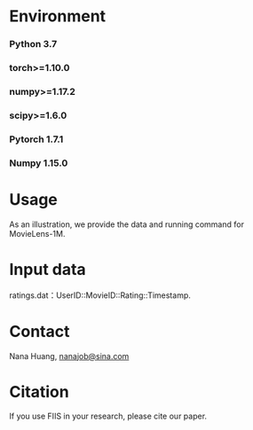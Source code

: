# Environment
### Python 3.7
### torch>=1.10.0
### numpy>=1.17.2
### scipy>=1.6.0
### Pytorch 1.7.1
### Numpy 1.15.0

# Usage
As an illustration, we provide the data and running command for MovieLens-1M.

# Input data
ratings.dat：UserID::MovieID::Rating::Timestamp.

# Contact
Nana Huang, nanajob@sina.com

# Citation
If you use FIIS in your research, please cite our paper.


